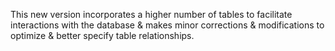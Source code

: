 This new version incorporates a higher number of tables to facilitate interactions with the database & makes minor corrections & modifications to optimize & better specify table relationships.